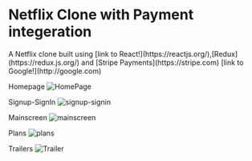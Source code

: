 <h1>Netflix Clone with Payment integeration </h1>
A Netflix clone built using [link to React!](https://reactjs.org/),[Redux](https://redux.js.org/) and [Stripe Payments](https://stripe.com)
[link to Google!](http://google.com)

Homepage
![HomePage](https://user-images.githubusercontent.com/71821348/132841490-fd5a5991-4a17-4644-b2a1-bf72378f6dcc.png)

Signup-SignIn
![signup-signin](https://user-images.githubusercontent.com/71821348/132841608-49b49a36-e6ad-40ca-989c-262cdee60a65.png)

Mainscreen
![mainscreen](https://user-images.githubusercontent.com/71821348/132841821-d22cd4d1-a7d1-4f9e-b777-c9ac3425ff90.png)

Plans
![plans](https://user-images.githubusercontent.com/71821348/132841897-b9a88e1a-d484-425a-8961-6683cecf04dc.png)

Trailers
![Trailer](https://user-images.githubusercontent.com/71821348/132842050-7b80aa0e-8108-4b58-abc8-d1d33a9d6e8a.png)
